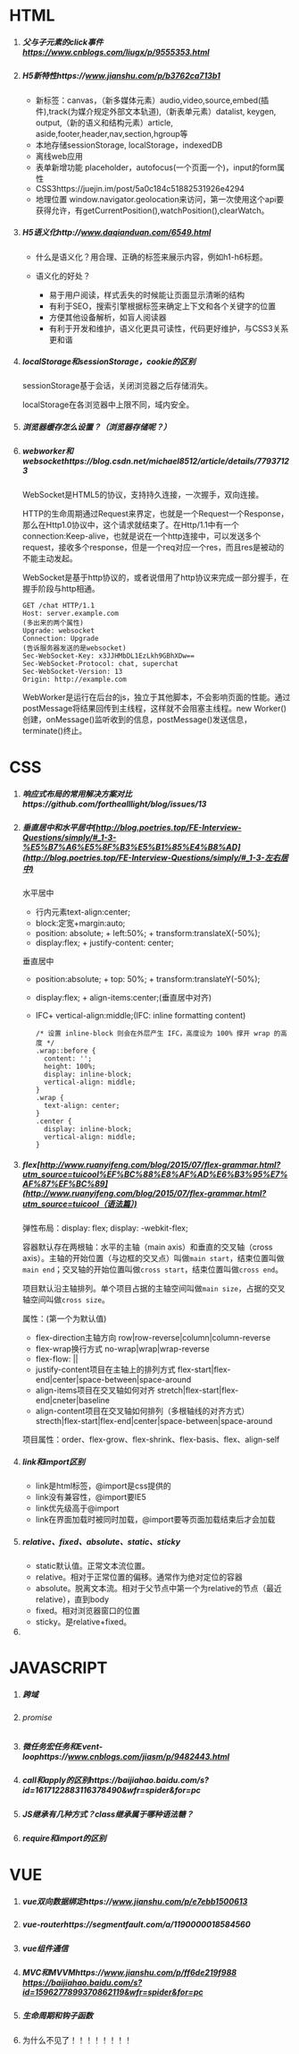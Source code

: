 # HTML

1. ##### 父与子元素的click事件 https://www.cnblogs.com/liugx/p/9555353.html

2. ##### H5新特性https://www.jianshu.com/p/b3762ca713b1

   - 新标签：canvas，（新多媒体元素）audio,video,source,embed(插件),track(为媒介规定外部文本轨道),（新表单元素）datalist, keygen, output,（新的语义和结构元素）article, aside,footer,header,nav,section,hgroup等
   - 本地存储sessionStorage, localStorage，indexedDB
   - 离线web应用    <html manifest="cache.manifest">
   - 表单新增功能 placeholder，autofocus(一个页面一个)，input的form属性
   - CSS3https://juejin.im/post/5a0c184c51882531926e4294
   - 地理位置 window.navigator.geolocation来访问，第一次使用这个api要获得允许，有getCurrentPosition(),watchPosition(),clearWatch。

3. ##### H5语义化http://www.daqianduan.com/6549.html

   - 什么是语义化？用合理、正确的标签来展示内容，例如h1-h6标题。

   - 语义化的好处？
     - 易于用户阅读，样式丢失的时候能让页面显示清晰的结构
     - 有利于SEO，搜索引擎根据标签来确定上下文和各个关键字的位置
     - 方便其他设备解析，如盲人阅读器
     - 有利于开发和维护，语义化更具可读性，代码更好维护，与CSS3关系更和谐

4. ##### localStorage和sessionStorage，cookie的区别

   sessionStorage基于会话，关闭浏览器之后存储消失。

   localStorage在各浏览器中上限不同，域内安全。

5. ##### 浏览器缓存怎么设置？（浏览器存储呢？）

6. ##### webworker和websockethttps://blog.csdn.net/michael8512/article/details/77937123

   WebSocket是HTML5的协议，支持持久连接，一次握手，双向连接。
   
   HTTP的生命周期通过Request来界定，也就是一个Request一个Response，那么在Http1.0协议中，这个请求就结束了。在Http/1.1中有一个connection:Keep-alive，也就是说在一个http连接中，可以发送多个request，接收多个response，但是一个req对应一个res，而且res是被动的不能主动发起。
   
   WebSocket是基于http协议的，或者说借用了http协议来完成一部分握手，在握手阶段与http相通。
   
   ```
   GET /chat HTTP/1.1
   Host: server.example.com
   (多出来的两个属性)
   Upgrade: websocket
   Connection: Upgrade
   (告诉服务器发送的是websocket)
   Sec-WebSocket-Key: x3JJHMbDL1EzLkh9GBhXDw==
   Sec-WebSocket-Protocol: chat, superchat
   Sec-WebSocket-Version: 13
   Origin: http://example.com
   ```
   
   WebWorker是运行在后台的js，独立于其他脚本，不会影响页面的性能。通过postMessage将结果回传到主线程，这样就不会阻塞主线程。new Worker()创建，onMessage()监听收到的信息，postMessage()发送信息，terminate()终止。





# CSS

1. ##### 响应式布局的常用解决方案对比https://github.com/forthealllight/blog/issues/13

2. ##### 垂直居中和水平居中[http://blog.poetries.top/FE-Interview-Questions/simply/#_1-3-%E5%B7%A6%E5%8F%B3%E5%B1%85%E4%B8%AD](http://blog.poetries.top/FE-Interview-Questions/simply/#_1-3-左右居中)

   水平居中

   - 行内元素text-align:center;
   - block:定宽+margin:auto;
   - position: absolute; + left:50%; + transform:translateX(-50%);
   - display:flex; + justify-content: center;

   垂直居中

   - position:absolute; + top: 50%; + transform:translateY(-50%);

   - display:flex; + align-items:center;(垂直居中对齐)

   - IFC+ vertical-align:middle;(IFC: inline formatting content)

     ```
     /* 设置 inline-block 则会在外层产生 IFC，高度设为 100% 撑开 wrap 的高度 */
     .wrap::before {
       content: '';
       height: 100%;
       display: inline-block;
       vertical-align: middle;
     }
     .wrap {
       text-align: center;
     }
     .center {
       display: inline-block;  
       vertical-align: middle;
     }
     ```

3. ##### flex[http://www.ruanyifeng.com/blog/2015/07/flex-grammar.html?utm_source=tuicool%EF%BC%88%E8%AF%AD%E6%B3%95%E7%AF%87%EF%BC%89](http://www.ruanyifeng.com/blog/2015/07/flex-grammar.html?utm_source=tuicool（语法篇）)

   弹性布局：display: flex; display: -webkit-flex;

   容器默认存在两根轴：水平的主轴（main axis）和垂直的交叉轴（cross axis）。主轴的开始位置（与边框的交叉点）叫做`main start`，结束位置叫做`main end`；交叉轴的开始位置叫做`cross start`，结束位置叫做`cross end`。

   项目默认沿主轴排列。单个项目占据的主轴空间叫做`main size`，占据的交叉轴空间叫做`cross size`。

   属性：(第一个为默认值)

   - flex-direction主轴方向 row|row-reverse|column|column-reverse
   - flex-wrap换行方式 no-wrap|wrap|wrap-reverse
   - flex-flow: <flex-direction> ||<flex-wrap>
   - justify-content项目在主轴上的排列方式 flex-start|flex-end|center|space-between|space-around
   - align-items项目在交叉轴如何对齐 stretch|flex-start|flex-end|cneter|baseline
   - align-content项目在交叉轴如何排列（多根轴线的对齐方式）strecth|flex-start|flex-end|center|space-between|space-around

   项目属性：order、flex-grow、flex-shrink、flex-basis、flex、align-self

4. ##### link和import区别

   - link是html标签，@import是css提供的
   - link没有兼容性，@import要IE5
   - link优先级高于@import
   - link在界面加载时被同时加载，@import要等页面加载结束后才会加载

5. ##### relative、fixed、absolute、static、sticky

   - static默认值。正常文本流位置。
   - relative。相对于正常位置的偏移。通常作为绝对定位的容器
   - absolute。脱离文本流。相对于父节点中第一个为relative的节点（最近relative），直到body
   - fixed。相对浏览器窗口的位置
   - sticky。是relative+fixed。

6. 



# JAVASCRIPT

1. ##### 跨域

2. ###### promise

3. ##### 微任务宏任务和Event-loophttps://www.cnblogs.com/jiasm/p/9482443.html

4. ##### call和apply的区别https://baijiahao.baidu.com/s?id=1617122883116378490&wfr=spider&for=pc

5. ##### JS继承有几种方式？class继承属于哪种语法糖？

6. ##### require和import的区别





# VUE

1. ##### vue双向数据绑定https://www.jianshu.com/p/e7ebb1500613

2. ##### vue-routerhttps://segmentfault.com/a/1190000018584560

3. ##### vue组件通信

4. ##### MVC和MVVMhttps://www.jianshu.com/p/ff6de219f988   https://baijiahao.baidu.com/s?id=1596277899370862119&wfr=spider&for=pc

5. ##### 生命周期和钩子函数

6. 为什么不见了！！！！！！！！